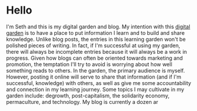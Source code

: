 # Hello
I'm Seth and this is my digital garden and blog. My intention with this [digital garden](https://lyz-code.github.io/blue-book/digital_garden/) is to have a place to put information I learn and to build and share knowledge. Unlike blog posts, the entries in this learning garden won't be polished pieces of writing. In fact, if I'm successful at using my garden, there will always be incomplete entries because it will always be a work in progress. Given how blogs can often be oriented towards marketing and promotion, the temptation I'll try to avoid is worrying about how well something reads to others. In the garden, the primary audience is myself. However, posting it online will serve to share that information (and if I'm successful, knowledge) with others, as well as give me some accountability and connection in my learning journey.
Some topics I may cultivate in my garden include: degrowth, post-capitalism, the solidarity economy, permaculture, and technology.
My blog is currently a dozen ar